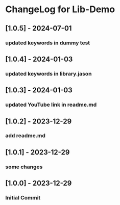 # ChangeLog for Lib-Demo

## [1.0.5] - 2024-07-01
### updated keywords in dummy test

## [1.0.4] - 2024-01-03
### updated keywords in library.jason

## [1.0.3] - 2024-01-03
### updated YouTube link in readme.md

## [1.0.2] - 2023-12-29
### add readme.md

## [1.0.1] - 2023-12-29
### some changes

## [1.0.0] - 2023-12-29
### Initial Commit
